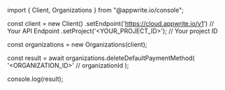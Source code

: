 import { Client, Organizations } from "@appwrite.io/console";

const client = new Client()
    .setEndpoint('https://cloud.appwrite.io/v1') // Your API Endpoint
    .setProject('<YOUR_PROJECT_ID>'); // Your project ID

const organizations = new Organizations(client);

const result = await organizations.deleteDefaultPaymentMethod(
    '<ORGANIZATION_ID>' // organizationId
);

console.log(result);
